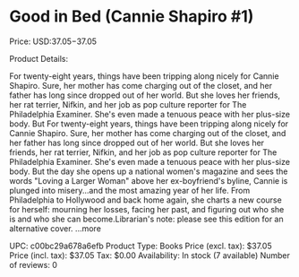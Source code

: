 # Good in Bed (Cannie Shapiro #1)

Price: USD:$37.05-$37.05

Product Details:

For twenty-eight years, things have been tripping along nicely for Cannie Shapiro. Sure, her mother has come charging out of the closet, and her father has long since dropped out of her world. But she loves her friends, her rat terrier, Nifkin, and her job as pop culture reporter for The Philadelphia Examiner. She's even made a tenuous peace with her plus-size body. But For twenty-eight years, things have been tripping along nicely for Cannie Shapiro. Sure, her mother has come charging out of the closet, and her father has long since dropped out of her world. But she loves her friends, her rat terrier, Nifkin, and her job as pop culture reporter for The Philadelphia Examiner. She's even made a tenuous peace with her plus-size body. But the day she opens up a national women's magazine and sees the words "Loving a Larger Woman" above her ex-boyfriend's byline, Cannie is plunged into misery...and the most amazing year of her life. From Philadelphia to Hollywood and back home again, she charts a new course for herself: mourning her losses, facing her past, and figuring out who she is and who she can become.Librarian's note: please see this edition for an alternative cover. ...more

UPC: c00bc29a678a6efb
Product Type: Books
Price (excl. tax): $37.05
Price (incl. tax): $37.05
Tax: $0.00
Availability: In stock (7 available)
Number of reviews: 0